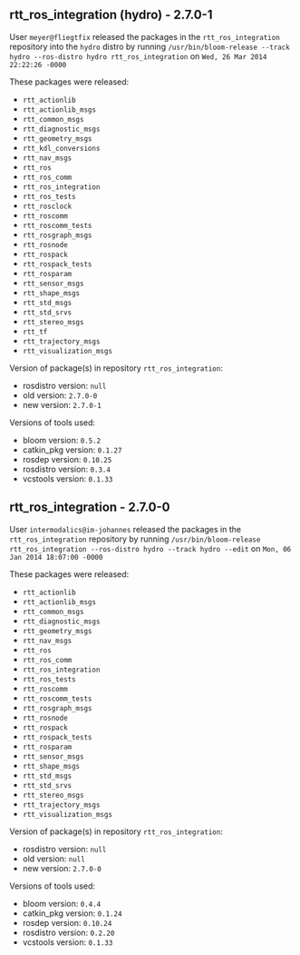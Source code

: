 ## rtt_ros_integration (hydro) - 2.7.0-1

User `meyer@fliegtfix` released the packages in the `rtt_ros_integration` repository into the `hydro` distro by running `/usr/bin/bloom-release --track hydro --ros-distro hydro rtt_ros_integration` on `Wed, 26 Mar 2014 22:22:26 -0000`

These packages were released:
- `rtt_actionlib`
- `rtt_actionlib_msgs`
- `rtt_common_msgs`
- `rtt_diagnostic_msgs`
- `rtt_geometry_msgs`
- `rtt_kdl_conversions`
- `rtt_nav_msgs`
- `rtt_ros`
- `rtt_ros_comm`
- `rtt_ros_integration`
- `rtt_ros_tests`
- `rtt_rosclock`
- `rtt_roscomm`
- `rtt_roscomm_tests`
- `rtt_rosgraph_msgs`
- `rtt_rosnode`
- `rtt_rospack`
- `rtt_rospack_tests`
- `rtt_rosparam`
- `rtt_sensor_msgs`
- `rtt_shape_msgs`
- `rtt_std_msgs`
- `rtt_std_srvs`
- `rtt_stereo_msgs`
- `rtt_tf`
- `rtt_trajectory_msgs`
- `rtt_visualization_msgs`

Version of package(s) in repository `rtt_ros_integration`:
- rosdistro version: `null`
- old version: `2.7.0-0`
- new version: `2.7.0-1`

Versions of tools used:
- bloom version: `0.5.2`
- catkin_pkg version: `0.1.27`
- rosdep version: `0.10.25`
- rosdistro version: `0.3.4`
- vcstools version: `0.1.33`


## rtt_ros_integration - 2.7.0-0

User `intermodalics@im-johannes` released the packages in the `rtt_ros_integration` repository by running `/usr/bin/bloom-release rtt_ros_integration --ros-distro hydro --track hydro --edit` on `Mon, 06 Jan 2014 18:07:00 -0000`

These packages were released:
- `rtt_actionlib`
- `rtt_actionlib_msgs`
- `rtt_common_msgs`
- `rtt_diagnostic_msgs`
- `rtt_geometry_msgs`
- `rtt_nav_msgs`
- `rtt_ros`
- `rtt_ros_comm`
- `rtt_ros_integration`
- `rtt_ros_tests`
- `rtt_roscomm`
- `rtt_roscomm_tests`
- `rtt_rosgraph_msgs`
- `rtt_rosnode`
- `rtt_rospack`
- `rtt_rospack_tests`
- `rtt_rosparam`
- `rtt_sensor_msgs`
- `rtt_shape_msgs`
- `rtt_std_msgs`
- `rtt_std_srvs`
- `rtt_stereo_msgs`
- `rtt_trajectory_msgs`
- `rtt_visualization_msgs`

Version of package(s) in repository `rtt_ros_integration`:
- rosdistro version: `null`
- old version: `null`
- new version: `2.7.0-0`

Versions of tools used:
- bloom version: `0.4.4`
- catkin_pkg version: `0.1.24`
- rosdep version: `0.10.24`
- rosdistro version: `0.2.20`
- vcstools version: `0.1.33`


